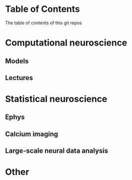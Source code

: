 # Table of Contents
The table of contents of this git repos

# Computational neuroscience

## Models

## Lectures

# Statistical neuroscience

## Ephys

## Calcium imaging

## Large-scale neural data analysis

# Other
